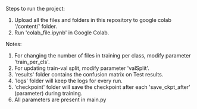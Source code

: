 Steps to run the project:
1. Upload all the files and folders in this repository to google colab '/content/' folder.
2. Run 'colab_file.ipynb' in Google Colab.


Notes:
1. For changing the number of files in training per class, modify parameter 'train_per_cls'.
2. For updating train-val split, modify parameter 'valSplit'.
3. 'results' folder contains the confusion matrix on Test results.
4. 'logs' folder will keep the logs for every run.
5. 'checkpoint' folder will save the checkpoint after each 'save_ckpt_after' (parameter) during training.
6. All parameters are present in main.py